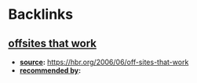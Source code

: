
# Backlinks
## [offsites that work](<offsites that work.md>)
- **[source](<source.md>):** https://hbr.org/2006/06/off-sites-that-work
- **[recommended by](<recommended by.md>):**

